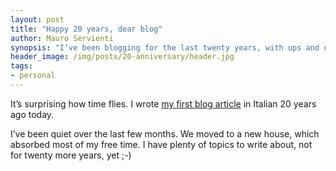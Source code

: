```yaml
---
layout: post
title: "Happy 20 years, dear blog"
author: Mauro Servienti
synopsis: "I’ve been blogging for the last twenty years, with ups and downs. Nonetheless, it’s a milestone to celebrate."
header_image: /img/posts/20-anniversary/header.jpg
tags:
- personal
---
```


It’s surprising how time flies. I wrote [my first blog article](http://blogs.ugidotnet.org/topics/archive/2004/11/30/6360.aspx) in Italian 20 years ago today.

I’ve been quiet over the last few months. We moved to a new house, which absorbed most of my free time. I have plenty of topics to write about, not for twenty more years, yet ;-)
